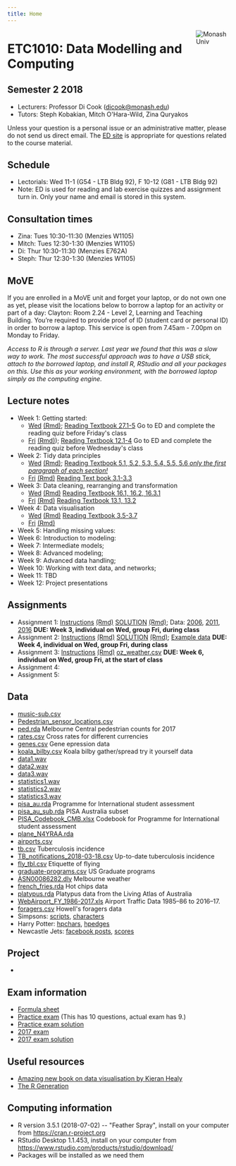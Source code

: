 ```yaml
---
title: Home
---
```


[<img src="img/M.png" style="max-width:15%;min-width:40px;float:right;" alt="Monash Univ" />](https://monash.edu)

# ETC1010: Data Modelling and Computing

## Semester 2 2018

- Lecturers: Professor Di Cook (dicook@monash.edu)
- Tutors: Steph Kobakian, Mitch O'Hara-Wild, Zina Quryakos

Unless your question is a personal issue or an administrative matter, please do not send us direct email. The [ED site](https://edstem.org/courses/2714/) is appropriate for questions related to the course material.

## Schedule

- Lectorials: Wed 11-1 (G54 - LTB Bldg 92), F 10-12 (G81 - LTB Bldg 92)
- Note: ED is used for reading and lab exercise quizzes and assignment turn in. Only your name and email is stored in this system.

## Consultation times

- Zina: Tues 10:30-11:30 (Menzies W1105)
- Mitch: Tues 12:30-1:30 (Menzies W1105)
- Di: Thur 10:30-11:30 (Menzies E762A)
- Steph: Thur 12:30-1:30 (Menzies W1105)

## MoVE

If you are enrolled in a MoVE unit and forget your laptop, or do not own one as yet, please visit the locations below to borrow a laptop for an activity or part of a day:
Clayton: Room 2.24 - Level 2, Learning and Teaching Building. You’re required to provide proof of ID (student card or personal ID) in order to borrow a laptop. This service is open from 7.45am - 7.00pm on Monday to Friday.

*Access to R is through a server. Last year we found that this was a slow way to work. The most successful approach was to have a USB stick, attach to the borrowed laptop, and install R, RStudio and all your packages on this. Use this as your working environment, with the borrowed laptop simply as the computing engine.*

## Lecture notes

- Week 1: Getting started: 
    - [Wed](https://ebsmonash.shinyapps.io/lecture1a_intro/) [(Rmd)](http://dmac.dicook.org/lectures/lecture1a/lecture1a_intro.Rmd); [Reading Textbook 27.1-5](http://r4ds.had.co.nz/r-markdown.html) Go to ED and complete the reading quiz before Friday's class
    - [Fri](https://ebsmonash.shinyapps.io/lecture1b_intro/) [(Rmd)](http://dmac.dicook.org/lectures/lecture1b/lecture1b_intro.Rmd)); [Reading Textbook 12.1-4](http://r4ds.had.co.nz/tidy-data.html) Go to ED and complete the reading quiz before Wednesday's class
- Week 2: Tidy data principles
    - [Wed](https://ebsmonash.shinyapps.io/lecture2a_tidydata) [(Rmd)](http://dmac.dicook.org/lectures/lecture2a/lecture2a_tidydata.Rmd);  [Reading Textbook 5.1, 5.2, 5.3, 5.4, 5.5, 5.6 *only the first paragraph of each section!*](http://r4ds.had.co.nz/transform.html)
    - [Fri](https://ebsmonash.shinyapps.io/lecture2b_tidydata) [(Rmd)](http://dmac.dicook.org/lectures/lecture2b/lecture2b_tidydata.Rmd) [Reading Text book 3.1-3.3](http://r4ds.had.co.nz/data-visualisation.html)
- Week 3: Data cleaning, rearranging and transformation
    - [Wed](https://ebsmonash.shinyapps.io/lecture3a_basicvis) [(Rmd)](http://dmac.dicook.org/lectures/lecture3a/lecture3a_basicvis.Rmd) [Reading Textbook 16.1, 16.2, 16.3.1](http://r4ds.had.co.nz/dates-and-times.html)
    - [Fri](https://ebsmonash.shinyapps.io/lecture3b_time) [(Rmd)](http://dmac.dicook.org/lectures/lecture3b/lecture3b_time.Rmd) [Reading Textbook 13.1, 13.2](http://r4ds.had.co.nz/relational-data.html)
- Week 4: Data visualisation
   - [Wed](https://ebsmonash.shinyapps.io/lecture4a_relational) [(Rmd)](http://dmac.dicook.org/lectures/lecture4a/lecture4a_relational.Rmd) [Reading Textbook 3.5-3.7](http://r4ds.had.co.nz/data-visualisation.html)
   - [Fri](https://ebsmonash.shinyapps.io/lecture4b_visualisation) [(Rmd)](http://dmac.dicook.org/lectures/lecture4b/lecture4b_visualisation.Rmd)
- Week 5: Handling missing values: 
- Week 6: Introduction to modeling: 
- Week 7: Intermediate models; 
- Week 8: Advanced modeling;
- Week 9: Advanced data handling; 
- Week 10: Working with text data, and networks;
- Week 11: TBD
- Week 12: Project presentations

<!--
https://www.monash.edu/policy-bank/academic/education/learning-and-teaching
-->
		 
## Assignments

- Assignment 1: [Instructions](assignments/assignment1.html) [(Rmd)](assignments/assignment1.Rmd) [SOLUTION](assignments/assignment1_solution.html) [(Rmd)](assignments/assignment1_solution.Rmd); Data: [2006](assignments/data/ABS_ed_age_sex_2006.xlsx), [2011](assignments/data/ABS_ed_age_sex_2011.xlsx), [2016](assignments/data/ABS_ed_age_sex_2016.xlsx) **DUE: Week 3, individual on Wed, group Fri, during class**
- Assignment 2: [Instructions](assignments/assignment2.html) [(Rmd)](assignments/assignment2.Rmd) [SOLUTION]() [(Rmd)](); [Example data](assignments/data/meter1.csv) **DUE: Week 4, individual on Wed, group Fri, during class**
- Assignment 3: [Instructions](assignments/assignment3.html) [(Rmd)](assignments/assignment3.Rmd) [oz_weather.csv](assignments/data/oz_weather.csv) **DUE: Week 6, individual on Wed, group Fri, at the start of class**
- Assignment 4:
- Assignment 5:

<!--
## Assignment 2 peer evaluation

[Peer evaluation assignments](evaluation_assignment.csv)

- 1_PUORG_0101_CTE [zip](assignments/assignment2_2018/1_PUORG_0101_CTE.zip)
- Agridat [zip](assignments/assignment2_2018/Agridat.zip)
- Blueberries [zip](assignments/assignment2_2018/Blueberries.zip)
- Bomrang [zip](assignments/assignment2_2018/Bomrang.zip)
- Data Confusion [zip](assignments/assignment2_2018/Data Confusion.zip)
- Eagles [zip](assignments/assignment2_2018/Eagles.zip)
- GeoZoo [zip](assignments/assignment2_2018/GeoZoo.zip)
- Infinite [zip](assignments/assignment2_2018/Infinite.zip)
- nine-nine [zip](assignments/assignment2_2018/nine-nine.zip)
- Paperclip [zip](assignments/assignment2_2018/Paperclip.zip)
- R Rated [zip](assignments/assignment2_2018/R Rated.zip)
- R studio artists [zip](assignments/assignment2_2018/R studio artists.zip)
- R44 [zip](assignments/assignment2_2018/R44.zip)
- RnR [zip](assignments/assignment2_2018/RnR.zip)
- Team Rocket [zip](assignments/assignment2_2018/Team Rocket.zip)
- The Standard Deviations [zip](assignments/assignment2_2018/The Standard Deviations.zip)
- Thor [zip](assignments/assignment2_2018/Thor.zip)
- Titanic{float=False} [zip](assignments/assignment2_2018/Titanic{float=False}.zip)
-->

## Data

- [music-sub.csv](http://dmac.dicook.org/lectures/data/music-sub.csv)
- [Pedestrian_sensor_locations.csv](http://dmac.dicook.org/lectures/data/Pedestrian_sensor_locations.csv)
- [ped.rda](http://dmac.dicook.org/lectures/data/ped.rda) Melbourne Central pedestrian counts for 2017
- [rates.csv](http://dmac.dicook.org/lectures/data/rates.csv) Cross rates for different currencies
- [genes.csv](http://dmac.dicook.org/lectures/data/genes.csv) Gene epression data
- [koala_bilby.csv](http://dmac.dicook.org/lectures/data/koala_bilby.csv) Koala bilby gather/spread try it yourself data
- [data1.wav](http://dmac.dicook.org/lectures/data/data1.wav)
- [data2.wav](http://dmac.dicook.org/lectures/data/data2.wav)
- [data3.wav](http://dmac.dicook.org/lectures/data/data3.wav)
- [statistics1.wav](http://dmac.dicook.org/lectures/data/statistics1.wav)
- [statistics2.wav](http://dmac.dicook.org/lectures/data/statistics2.wav)
- [statistics3.wav](http://dmac.dicook.org/lectures/data/statistics3.wav)
- [pisa_au.rda](http://dmac.dicook.org/lectures/data/pisa_au.rda) Programme for International student assessment
- [pisa_au_sub.rda](http://dmac.dicook.org/lectures/lecture7a/data/pisa_au_sub.rda) PISA Australia subset
- [PISA_Codebook_CMB.xlsx](http://dmac.dicook.org/lectures/data/PISA_Codebook_CMB.xlsx) Codebook for Programme for International student assessment
- [plane_N4YRAA.rda](http://dmac.dicook.org/lectures/data/plane_N4YRAA.rda)
- [airports.csv](http://dmac.dicook.org/lectures/data/airports.csv)
- [tb.csv](http://dmac.dicook.org/lectures/data/tb.csv) Tuberculosis incidence
- [TB_notifications_2018-03-18.csv](http://dmac.dicook.org/lectures/data/TB_notifications_2018-03-18.csv) Up-to-date tuberculosis incidence
- [fly_tbl.csv](http://dmac.dicook.org/lectures/data/fly_tbl.csv) Etiquette of flying
- [graduate-programs.csv](http://dmac.dicook.org/lectures/data/graduate-programs.csv) US Graduate programs 
- [ASN00086282.dly](http://dmac.dicook.org/lectures/data/ASN00086282.dly) Melbourne weather
- [french_fries.rda](http://dmac.dicook.org/lectures/data/french_fries.rda) Hot chips data
- [platypus.rda](http://dmac.dicook.org/lectures/data/platypus.rda) Platypus data from the Living Atlas of Australia
- [WebAirport_FY_1986-2017.xls](http://dmac.dicook.org/lectures/data/WebAirport_FY_1986-2017.xls) Airport Traffic Data 1985–86 to 2016–17.
- [foragers.csv](http://dmac.dicook.org/lectures/data/foragers.csv) Howell's foragers data
- Simpsons: [scripts](http://dmac.dicook.org/lectures/data/simpsons_script_lines.csv), [characters](http://dmac.dicook.org/lectures/data/simpsons_characters.csv)
- Harry Potter: [hpchars](http://dmac.dicook.org/lectures/lecture10b/data/hpchars.rda), [hpedges](http://dmac.dicook.org/lectures/lecture10b/data/hpedges.rda)
- Newcastle Jets: [facebook posts](http://dmac.dicook.org/lectures/data/ncj_posts.rda), [scores](http://dmac.dicook.org/lectures/data/ncj.csv)


## Project

- 

## Exam information

- [Formula sheet](exam/formula_sheet.pdf)
- [Practice exam](exam/practice_exam2017.pdf) (This has 10 questions, actual exam has 9.)
- [Practice exam solution](exam/practice_exam2017_solution.pdf)
- [2017 exam](exam/exam2017.pdf) 
- [2017 exam solution](exam/exam2017_solution.pdf)

## Useful resources

- [Amazing new book on data visualisation by Kieran Healy](http://socviz.co/index.html#preface)
- [The R Generation](https://rss.onlinelibrary.wiley.com/doi/epdf/10.1111/j.1740-9713.2018.01169.x)

## Computing information

- R version 3.5.1 (2018-07-02) -- "Feather Spray", install on your computer from https://cran.r-project.org
- RStudio Desktop 1.1.453, install on your computer from https://www.rstudio.com/products/rstudio/download/
- Packages will be installed as we need them

